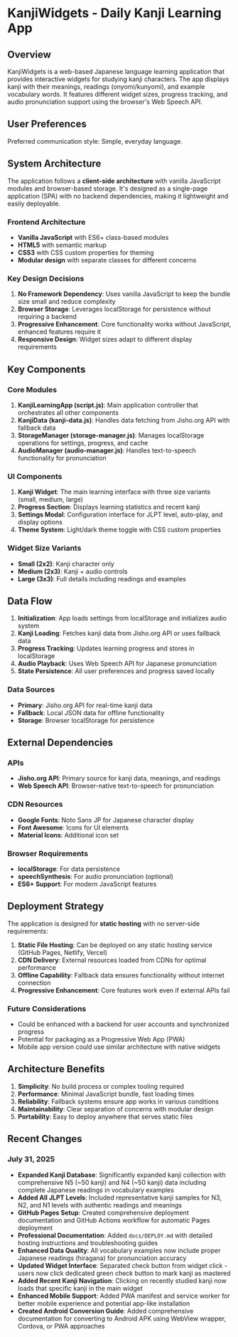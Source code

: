 # KanjiWidgets - Daily Kanji Learning App

## Overview

KanjiWidgets is a web-based Japanese language learning application that provides interactive widgets for studying kanji characters. The app displays kanji with their meanings, readings (onyomi/kunyomi), and example vocabulary words. It features different widget sizes, progress tracking, and audio pronunciation support using the browser's Web Speech API.

## User Preferences

Preferred communication style: Simple, everyday language.

## System Architecture

The application follows a **client-side architecture** with vanilla JavaScript modules and browser-based storage. It's designed as a single-page application (SPA) with no backend dependencies, making it lightweight and easily deployable.

### Frontend Architecture
- **Vanilla JavaScript** with ES6+ class-based modules
- **HTML5** with semantic markup
- **CSS3** with CSS custom properties for theming
- **Modular design** with separate classes for different concerns

### Key Design Decisions
1. **No Framework Dependency**: Uses vanilla JavaScript to keep the bundle size small and reduce complexity
2. **Browser Storage**: Leverages localStorage for persistence without requiring a backend
3. **Progressive Enhancement**: Core functionality works without JavaScript, enhanced features require it
4. **Responsive Design**: Widget sizes adapt to different display requirements

## Key Components

### Core Modules

1. **KanjiLearningApp (script.js)**: Main application controller that orchestrates all other components
2. **KanjiData (kanji-data.js)**: Handles data fetching from Jisho.org API with fallback data
3. **StorageManager (storage-manager.js)**: Manages localStorage operations for settings, progress, and cache
4. **AudioManager (audio-manager.js)**: Handles text-to-speech functionality for pronunciation

### UI Components

1. **Kanji Widget**: The main learning interface with three size variants (small, medium, large)
2. **Progress Section**: Displays learning statistics and recent kanji
3. **Settings Modal**: Configuration interface for JLPT level, auto-play, and display options
4. **Theme System**: Light/dark theme toggle with CSS custom properties

### Widget Size Variants
- **Small (2x2)**: Kanji character only
- **Medium (2x3)**: Kanji + audio controls
- **Large (3x3)**: Full details including readings and examples

## Data Flow

1. **Initialization**: App loads settings from localStorage and initializes audio system
2. **Kanji Loading**: Fetches kanji data from Jisho.org API or uses fallback data
3. **Progress Tracking**: Updates learning progress and stores in localStorage
4. **Audio Playback**: Uses Web Speech API for Japanese pronunciation
5. **State Persistence**: All user preferences and progress saved locally

### Data Sources
- **Primary**: Jisho.org API for real-time kanji data
- **Fallback**: Local JSON data for offline functionality
- **Storage**: Browser localStorage for persistence

## External Dependencies

### APIs
- **Jisho.org API**: Primary source for kanji data, meanings, and readings
- **Web Speech API**: Browser-native text-to-speech for pronunciation

### CDN Resources
- **Google Fonts**: Noto Sans JP for Japanese character display
- **Font Awesome**: Icons for UI elements
- **Material Icons**: Additional icon set

### Browser Requirements
- **localStorage**: For data persistence
- **speechSynthesis**: For audio pronunciation (optional)
- **ES6+ Support**: For modern JavaScript features

## Deployment Strategy

The application is designed for **static hosting** with no server-side requirements:

1. **Static File Hosting**: Can be deployed on any static hosting service (GitHub Pages, Netlify, Vercel)
2. **CDN Delivery**: External resources loaded from CDNs for optimal performance
3. **Offline Capability**: Fallback data ensures functionality without internet connection
4. **Progressive Enhancement**: Core features work even if external APIs fail

### Future Considerations
- Could be enhanced with a backend for user accounts and synchronized progress
- Potential for packaging as a Progressive Web App (PWA)
- Mobile app version could use similar architecture with native widgets

## Architecture Benefits

1. **Simplicity**: No build process or complex tooling required
2. **Performance**: Minimal JavaScript bundle, fast loading times
3. **Reliability**: Fallback systems ensure app works in various conditions
4. **Maintainability**: Clear separation of concerns with modular design
5. **Portability**: Easy to deploy anywhere that serves static files

## Recent Changes

### July 31, 2025
- **Expanded Kanji Database**: Significantly expanded kanji collection with comprehensive N5 (~50 kanji) and N4 (~50 kanji) data including complete Japanese readings in vocabulary examples
- **Added All JLPT Levels**: Included representative kanji samples for N3, N2, and N1 levels with authentic readings and meanings
- **GitHub Pages Setup**: Created comprehensive deployment documentation and GitHub Actions workflow for automatic Pages deployment
- **Professional Documentation**: Added `docs/DEPLOY.md` with detailed hosting instructions and troubleshooting guides
- **Enhanced Data Quality**: All vocabulary examples now include proper Japanese readings (hiragana) for pronunciation accuracy
- **Updated Widget Interface**: Separated check button from widget click - users now click dedicated green check button to mark kanji as mastered
- **Added Recent Kanji Navigation**: Clicking on recently studied kanji now loads that specific kanji in the main widget
- **Enhanced Mobile Support**: Added PWA manifest and service worker for better mobile experience and potential app-like installation
- **Created Android Conversion Guide**: Added comprehensive documentation for converting to Android APK using WebView wrapper, Cordova, or PWA approaches